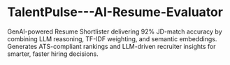 # TalentPulse---AI-Resume-Evaluator
GenAI-powered Resume Shortlister delivering 92% JD-match accuracy by combining LLM reasoning, TF-IDF weighting, and semantic embeddings. Generates ATS-compliant rankings and LLM-driven recruiter insights for smarter, faster hiring decisions.
